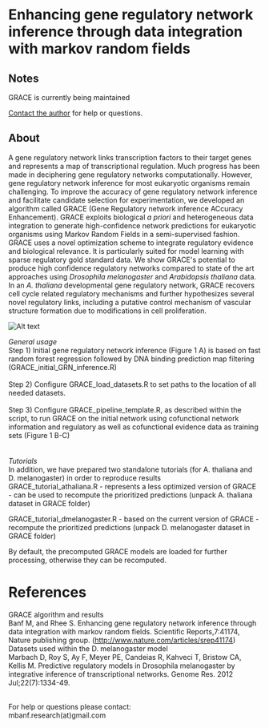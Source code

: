 # Enhancing gene regulatory network inference through data integration with markov random fields



## Notes
GRACE is currently being maintained



[Contact the author](mailto:michael@junkdna.ai) for help or questions. 


## About
A gene regulatory network links transcription factors to their target genes and represents a map of transcriptional regulation. Much progress has been made in deciphering gene regulatory networks computationally. However, gene regulatory network inference for most eukaryotic organisms remain challenging. To improve the accuracy of gene regulatory network inference and facilitate candidate selection for experimentation, we developed an algorithm called GRACE (Gene Regulatory network inference ACcuracy Enhancement). GRACE exploits biological *a priori* and heterogeneous data integration to generate high-confidence network predictions for eukaryotic organisms using Markov Random Fields in a semi-supervised fashion. GRACE uses a novel optimization scheme to integrate regulatory evidence and biological relevance. It is particularly suited for model learning with sparse regulatory gold standard data. We show GRACE's potential to produce high confidence regulatory networks compared to state of the art approaches using *Drosophila melanogaster* and *Arabidopsis thaliana* data. In an *A. thaliana* developmental gene regulatory network, GRACE recovers cell cycle related regulatory mechanisms and further hypothesizes several novel regulatory links, including a putative control mechanism of vascular structure formation due to modifications in cell proliferation.
<br />

![Alt text](/inference_novel.jpg?raw=true "GRACE workflow")

*General usage* <br />
Step 1) Initial gene regulatory network inference (Figure 1 A) is based on fast random forest regression followed by DNA binding prediction map filtering (GRACE_initial_GRN_inference.R) <br/>
<br/>
Step 2) Configure GRACE_load_datasets.R to set paths to the location of all needed datasets.<br/>
<br/>
Step 3) Configure GRACE_pipeline_template.R, as described within the script, to run GRACE on the initial network using cofunctional network information and regulatory as well as cofunctional evidence data as training sets (Figure 1 B-C)<br/>
<br/>
<br/>
*Tutorials*<br />
In addition, we have prepared two standalone tutorials (for A. thaliana and D. melanogaster) in order to reproduce results <br/>
GRACE_tutorial_athaliana.R - represents a less optimized version of GRACE - can be used to recompute the prioritized predictions (unpack A. thaliana dataset in GRACE folder) <br/> 

GRACE_tutorial_dmelanogaster.R - based on the current version of GRACE - recompute the prioritized predictions (unpack D. melanogaster dataset in GRACE folder) <br/>

By default, the precomputed GRACE models are loaded for further processing, otherwise they can be recomputed. <br/>

# References



GRACE algorithm and results<br />
Banf M, and Rhee S. Enhancing gene regulatory network inference through data integration with markov random fields. Scientific Reports,7:41174, Nature publishing group. (http://www.nature.com/articles/srep41174)
<br />
Datasets used within the D. melanogaster model<br />
Marbach D, Roy S, Ay F, Meyer PE, Candeias R, Kahveci T, Bristow CA, Kellis M. Predictive regulatory models in Drosophila melanogaster by integrative inference of transcriptional networks. Genome Res. 2012 Jul;22(7):1334-49.

<br />
For help or questions please contact: <br />
mbanf.research(at)gmail.com

<br />

